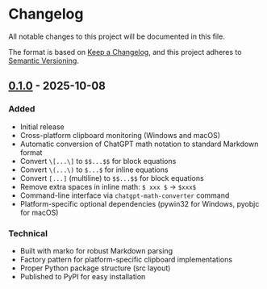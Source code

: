 # Changelog

All notable changes to this project will be documented in this file.

The format is based on [Keep a Changelog](https://keepachangelog.com/en/1.0.0/),
and this project adheres to [Semantic Versioning](https://semver.org/spec/v2.0.0.html).

## [0.1.0] - 2025-10-08

### Added
- Initial release
- Cross-platform clipboard monitoring (Windows and macOS)
- Automatic conversion of ChatGPT math notation to standard Markdown format
- Convert `\[...\]` to `$$...$$` for block equations
- Convert `\(...\)` to `$...$` for inline equations
- Convert `[...]` (multiline) to `$$...$$` for block equations
- Remove extra spaces in inline math: `$ xxx $` → `$xxx$`
- Command-line interface via `chatgpt-math-converter` command
- Platform-specific optional dependencies (pywin32 for Windows, pyobjc for macOS)

### Technical
- Built with marko for robust Markdown parsing
- Factory pattern for platform-specific clipboard implementations
- Proper Python package structure (src layout)
- Published to PyPI for easy installation

[0.1.0]: https://github.com/bugparty/chatgpt_math_converter_for_mac/releases/tag/v0.1.0
